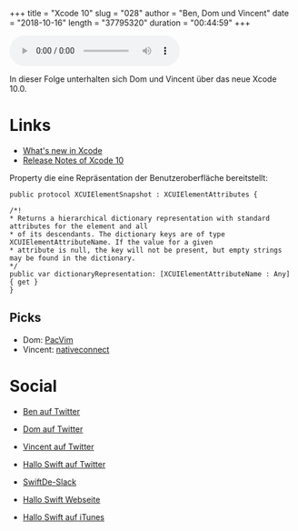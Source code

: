 +++
title = "Xcode 10"
slug = "028"
author = "Ben, Dom und Vincent"
date = "2018-10-16"
length = "37795320"
duration = "00:44:59"
+++

<audio controls>
    <source src="https://media.hallo-swift.de/file/halloswift/028.mp3" type="audio/mp3">
</audio>

In dieser Folge unterhalten sich Dom und Vincent über das neue Xcode 10.0.

# Links

- [What's new in Xcode](developer.apple.com/xcode/whats-new/)
- [Release Notes of Xcode 10](developer.apple.com/documentation/x…0_release_notes)

Property die eine Repräsentation der Benutzeroberfläche bereitstellt:

```
public protocol XCUIElementSnapshot : XCUIElementAttributes {

/*!
* Returns a hierarchical dictionary representation with standard attributes for the element and all
* of its descendants. The dictionary keys are of type XCUIElementAttributeName. If the value for a given
* attribute is null, the key will not be present, but empty strings may be found in the dictionary.
*/
public var dictionaryRepresentation: [XCUIElementAttributeName : Any] { get }
}
```

## Picks

- Dom: [PacVim](github.com/jmoon018/PacVim)
- Vincent: [nativeconnect](nativeconnect.app/)

# Social

- [Ben auf Twitter](https://twitter.com/benchr)
- [Dom auf Twitter](https://twitter.com/swiftpainless)
- [Vincent auf Twitter](https://twitter.com/regexident)
- [Hallo Swift auf Twitter](https://twitter.com/hallo_swift)
- [SwiftDe-Slack](http://slack.swiftde.net)

- [Hallo Swift Webseite](http://hallo-swift.de)
- [Hallo Swift auf iTunes](https://itunes.apple.com/de/podcast/hallo-swift/id1225721421?mt=2)
